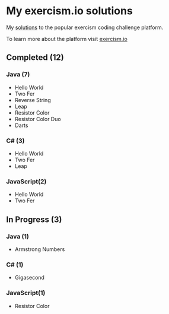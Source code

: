 # My exercism.io solutions

My [solutions](https://exercism.io/profiles/zohaibnawaztarar) to the popular exercism coding challenge platform.

To learn more about the platform visit [exercism.io](https://exercism.io/)


## Completed (12)

### Java (7)

- Hello World
- Two Fer
- Reverse String
- Leap
- Resistor Color
- Resistor Color Duo
- Darts

### C# (3)

- Hello World
- Two Fer
- Leap

### JavaScript(2)

- Hello World
- Two Fer

## In Progress (3)

### Java (1)

- Armstrong Numbers

### C# (1)

- Gigasecond

### JavaScript(1)

- Resistor Color


